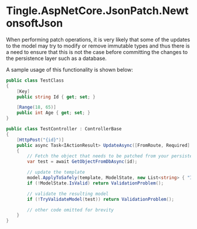 ﻿# Tingle.AspNetCore.JsonPatch.NewtonsoftJson

When performing patch operations, it is very likely that some of the updates to the model may try to modify or remove immutable types and thus there is a
need to ensure that this is not the case before committing the changes to the persistence layer such as a database.

A sample usage of this functionality is shown below:

```cs
public class TestClass
{
    [Key]
    public string Id { get; set; }

    [Range(18, 65)]
    public int Age { get; set; }
}
```

```cs
public class TestController : ControllerBase
{
    [HttpPost("{id}")]
    public async Task<IActionResult> UpdateAsync([FromRoute, Required] string id, [FromBody] JsonPatchDocument<TestClass> model)
    {
        // Fetch the object that needs to be patched from your persistence layer e.g. database
        var test = await GetObjectFromDbAsync(id);

        // update the template
        model.ApplyToSafely(template, ModelState, new List<string> { "Id" });
        if (!ModelState.IsValid) return ValidationProblem();

        // validate the resulting model
        if (!TryValidateModel(test)) return ValidationProblem();

        // other code omitted for brevity
    }
}
```
